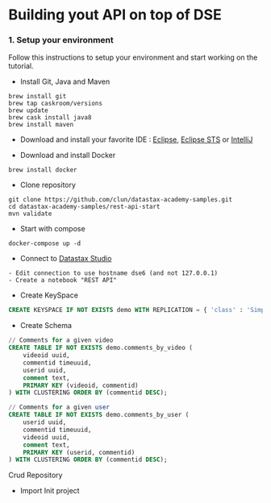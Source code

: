 # Building yout API on top of DSE

### 1. Setup your environment

Follow this instructions to setup your environment and start working on the tutorial.

* Install Git, Java and Maven
```
brew install git
brew tap caskroom/versions
brew update
brew cask install java8
brew install maven
```

* Download and install your favorite IDE : [Eclipse](https://www.eclipse.org/downloads/eclipse-packages/), [Eclipse STS](https://spring.io/tools/sts/all)
or [IntelliJ](https://www.jetbrains.com/idea/)

* Download and install Docker
```
brew install docker

```

* Clone repository
```
git clone https://github.com/clun/datastax-academy-samples.git
cd datastax-academy-samples/rest-api-start
mvn validate
```

* Start with compose
```
docker-compose up -d
```

* Connect to [Datastax Studio](http://localhost:9091)
```
- Edit connection to use hostname dse6 (and not 127.0.0.1)
- Create a notebook "REST API"
```

* Create KeySpace
```sql
CREATE KEYSPACE IF NOT EXISTS demo WITH REPLICATION = { 'class' : 'SimpleStrategy', 'replication_factor' : 3 };
```

* Create Schema
```sql
// Comments for a given video
CREATE TABLE IF NOT EXISTS demo.comments_by_video (
    videoid uuid,
    commentid timeuuid,
    userid uuid,
    comment text,
    PRIMARY KEY (videoid, commentid)
) WITH CLUSTERING ORDER BY (commentid DESC);

// Comments for a given user
CREATE TABLE IF NOT EXISTS demo.comments_by_user (
    userid uuid,
    commentid timeuuid,
    videoid uuid,
    comment text,
    PRIMARY KEY (userid, commentid)
) WITH CLUSTERING ORDER BY (commentid DESC);
```

Crud Repository
<script src="https://gist.github.com/clun/b577bca87908a50230e331093d6939b5.js"></script>

* Import Init project


